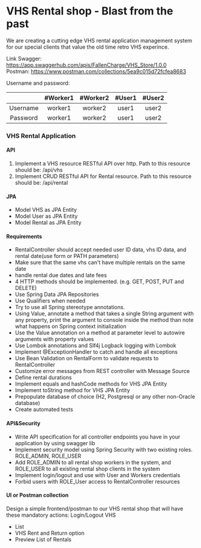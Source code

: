 # VHS Rental shop - Blast from the past

We are creating a cutting edge VHS rental application management system for our special clients that value the old time retro VHS experince. 

Link Swagger: https://app.swaggerhub.com/apis/FallenCharge/VHS_Store/1.0.0  
Postman: https://www.postman.com/collections/5ea9c015d72fcfea8683

Username and password:

|         | #Worker1  | #Worker2  | #User1 | #User2
| :-----: | :-: | :-: | :-: | :-: |
| Username | worker1 | worker2 | user1 | user2 |
| Password | worker1 | worker2 | user1 | user2 |

### VHS Rental Application

#### API
1. Implement a VHS resource RESTful API over http. 
Path to this resource should be: /api/vhs
3. Implement CRUD RESTful API for Rental resource. 
Path to this resource should be: /api/rental
#### JPA
- Model VHS as JPA Entity
- Model User as JPA Entity
- Model Rental as JPA Entity
#### Requirements
- RentalController should accept needed user ID data, vhs ID data, and rental date(use form or PATH parameters) 
- Make sure that the same vhs can't have multiple rentals on the same date
- handle rental due dates and late fees
- 4 HTTP methods should be implemented. (e.g. GET, POST, PUT and DELETE)
- Use Spring Data JPA Repositories
- Use Qualifiers when needed
- Try to use all Spring stereotype annotations.
- Using Value, annotate a method that takes a single String argument with any property, print the argument to console inside the method than note what happens on Spring context initialization
- Use the Value annotation on a method at parameter level to autowire arguments with property values
- Use Lombok annotations and Slf4j Logback logging with Lombok
- Implement @ExceptionHandler to catch and handle all exceptions
- Use Bean Validation on RentalForm to validate requests to RentalController
- Customize error messages from REST controller with Message Source
- Define rental durations
- Implement equals and hashCode methods for VHS JPA Entity
- Implement toString method for VHS JPA Entity
- Prepopulate database of choice (H2, Postgresql or any other non-Oracle database)
- Create automated tests 

#### API&Security
- Write API specification for all controller endpoints you have in your application by using swagger lib
- Implement security model using Spring Security with two existing roles. ROLE_ADMIN, ROLE_USER
- Add ROLE_ADMIN to all rental shop workers in the system, and ROLE_USER to all existing rental shop clients in the system
- Implement login/logout and use with User and Workers credentials
- Forbid users with ROLE_User access to RentalController resources

#### UI or Postman collection
Design a simple frontend/postman to our VHS rental shop that will have these mandatory actions:
Login/Logout
VHS
- List
- VHS Rent and Return option
- Preview
List of Rentals
